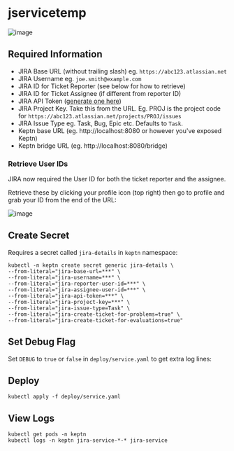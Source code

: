 # jservicetemp

![image](https://user-images.githubusercontent.com/13639658/113127685-5ffd1480-925c-11eb-8e25-1a2032c3d715.png)

## Required Information

- JIRA Base URL (without trailing slash) eg. `https://abc123.atlassian.net`
- JIRA Username eg. `joe.smith@example.com`
- JIRA ID for Ticket Reporter (see below for how to retrieve)
- JIRA ID for Ticket Assignee (if different from reporter ID)
- JIRA API Token ([generate one here](https://id.atlassian.com/manage/api-tokens))
- JIRA Project Key. Take this from the URL. Eg. PROJ is the project code for `https://abc123.atlassian.net/projects/PROJ/issues`
- JIRA Issue Type eg. Task, Bug, Epic etc. Defaults to `Task`.
- Keptn base URL (eg. http://localhost:8080 or however you've exposed Keptn)
- Keptn bridge URL (eg. http://localhost:8080/bridge)

### Retrieve User IDs
JIRA now required the User ID for both the ticket reporter and the assignee.

Retrieve these by clicking your profile icon (top right) then go to profile and grab your ID from the end of the URL:

![image](https://user-images.githubusercontent.com/13639658/113224119-0a615000-92ce-11eb-9abd-693efa2ac612.png)

## Create Secret

Requires a secret called `jira-details` in `keptn` namespace:

```
kubectl -n keptn create secret generic jira-details \
--from-literal="jira-base-url=***" \
--from-literal="jira-username=***" \
--from-literal="jira-reporter-user-id=***" \
--from-literal="jira-assignee-user-id=***" \
--from-literal="jira-api-token=***" \
--from-literal="jira-project-key=***" \
--from-literal="jira-issue-type=Task" \
--from-literal="jira-create-ticket-for-problems=true" \
--from-literal="jira-create-ticket-for-evaluations=true"
```

## Set Debug Flag
Set `DEBUG` to `true` or `false` in `deploy/service.yaml` to get extra log lines:

## Deploy
```
kubectl apply -f deploy/service.yaml
```

## View Logs
```
kubectl get pods -n keptn
kubectl logs -n keptn jira-service-*-* jira-service
```
